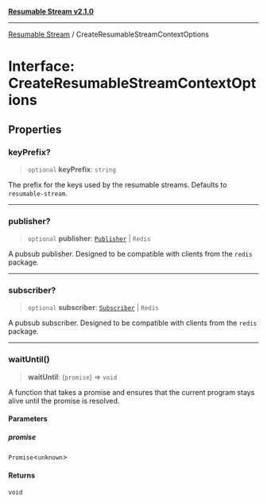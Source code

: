 [**Resumable Stream v2.1.0**](../README.md)

***

[Resumable Stream](../README.md) / CreateResumableStreamContextOptions

# Interface: CreateResumableStreamContextOptions

## Properties

### keyPrefix?

> `optional` **keyPrefix**: `string`

The prefix for the keys used by the resumable streams. Defaults to `resumable-stream`.

***

### publisher?

> `optional` **publisher**: [`Publisher`](Publisher.md) \| `Redis`

A pubsub publisher. Designed to be compatible with clients from the `redis` package.

***

### subscriber?

> `optional` **subscriber**: [`Subscriber`](Subscriber.md) \| `Redis`

A pubsub subscriber. Designed to be compatible with clients from the `redis` package.

***

### waitUntil()

> **waitUntil**: (`promise`) => `void`

A function that takes a promise and ensures that the current program stays alive until the promise is resolved.

#### Parameters

##### promise

`Promise`\<`unknown`\>

#### Returns

`void`
